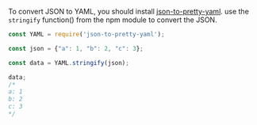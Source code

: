 To convert JSON to YAML, you should install [json-to-pretty-yaml](https://www.npmjs.com/package/json-to-pretty-yaml).
use the `stringify` function() from the npm module to convert the JSON.


```javascript
const YAML = require('json-to-pretty-yaml');

const json = {"a": 1, "b": 2, "c": 3};

const data = YAML.stringify(json);

data;
/*
a: 1
b: 2
c: 3
*/
```